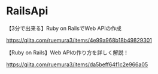 # RailsApi

【3分で出来る】Ruby on RailsでWeb APIの作成

https://qiita.com/ruemura3/items/4e99a968b18b49829301

【Ruby on Rails】Web APIの作り方を詳しく解説！

https://qiita.com/ruemura3/items/da5beff64f1c2e966a05
